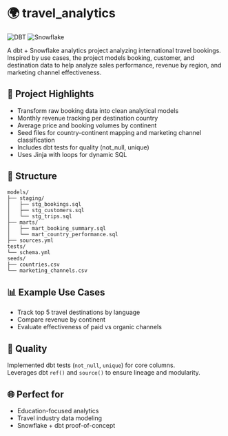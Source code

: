 # 🌍 travel_analytics

![DBT](https://img.shields.io/badge/dbt-v1.0+-green)
![Snowflake](https://img.shields.io/badge/Snowflake-Data%20Warehouse-blue)

A dbt + Snowflake analytics project analyzing international travel bookings.  
Inspired by  use cases, the project models booking, customer, and destination data to help analyze sales performance, revenue by region, and marketing channel effectiveness.

## 🚀 Project Highlights

- Transform raw booking data into clean analytical models
- Monthly revenue tracking per destination country
- Average price and booking volumes by continent
- Seed files for country-continent mapping and marketing channel classification
- Includes dbt tests for quality (not_null, unique)
- Uses Jinja with loops for dynamic SQL

## 🧱 Structure

```
models/
├── staging/
│   ├── stg_bookings.sql
│   ├── stg_customers.sql
│   └── stg_trips.sql
├── marts/
│   ├── mart_booking_summary.sql
│   └── mart_country_performance.sql
├── sources.yml
tests/
└── schema.yml
seeds/
├── countries.csv
└── marketing_channels.csv
```

## 📊 Example Use Cases

- Track top 5 travel destinations by language
- Compare revenue by continent
- Evaluate effectiveness of paid vs organic channels

## 🧪 Quality

Implemented dbt tests (`not_null`, `unique`) for core columns.  
Leverages dbt `ref()` and `source()` to ensure lineage and modularity.

## 🌐 Perfect for

- Education-focused analytics
- Travel industry data modeling
- Snowflake + dbt proof-of-concept

